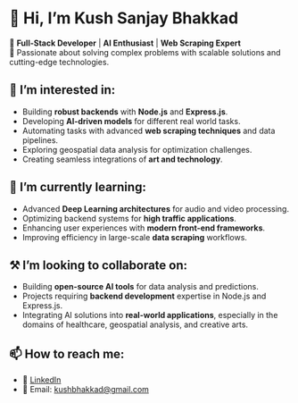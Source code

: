 # 👋 Hi, I’m Kush Sanjay Bhakkad  

🔹 **Full-Stack Developer** | **AI Enthusiast** | **Web Scraping Expert**  
🔹 Passionate about solving complex problems with scalable solutions and cutting-edge technologies.  

## 👀 I’m interested in:  
- Building **robust backends** with **Node.js** and **Express.js**.  
- Developing **AI-driven models** for different real world tasks.
- Automating tasks with advanced **web scraping techniques** and data pipelines.  
- Exploring geospatial data analysis for optimization challenges.  
- Creating seamless integrations of **art and technology**.  

## 🌱 I’m currently learning:  
- Advanced **Deep Learning architectures** for audio and video processing.  
- Optimizing backend systems for **high traffic applications**.  
- Enhancing user experiences with **modern front-end frameworks**.  
- Improving efficiency in large-scale **data scraping** workflows.  

## ⚒️ I’m looking to collaborate on:  
- Building **open-source AI tools** for data analysis and predictions.  
- Projects requiring **backend development** expertise in Node.js and Express.js.  
- Integrating AI solutions into **real-world applications**, especially in the domains of healthcare, geospatial analysis, and creative arts.  

## 📫 How to reach me:  
- 💼 [LinkedIn](https://www.linkedin.com/in/kushbhakkad)  
- 📧 Email: [kushbhakkad@gmail.com](mailto:your-kushbhakkad@gmail.com)
